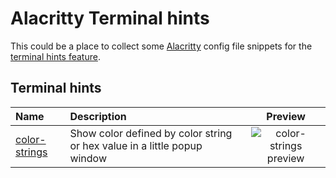 # Alacritty Terminal hints
This could be a place to collect some [Alacritty](https://alacritty.org/) config file snippets for the [terminal hints feature](https://github.com/alacritty/alacritty/blob/master/docs/features.md#hints).

## Terminal hints
| Name                                        | Description                                                              | Preview |
|:--------------------------------------------|:-------------------------------------------------------------------------|:-------:|
| [color-strings](hints/color-strings.yaml) | Show color defined by color string or hex value in a little popup window | ![color-strings preview](images/color-strings.png) |

